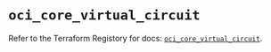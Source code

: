 # `oci_core_virtual_circuit`

Refer to the Terraform Registory for docs: [`oci_core_virtual_circuit`](https://registry.terraform.io/providers/oracle/oci/6.18.0/docs/resources/core_virtual_circuit).
